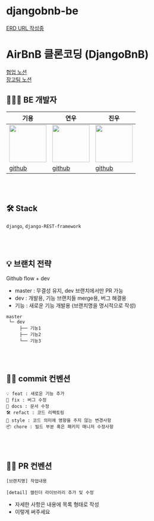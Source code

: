 # djangobnb-be

[ERD URL 작성중](https://www.erdcloud.com/d/2H4dsj384NJDdRbaG)

# AirBnB 클론코딩 (DjangoBnB)
[협업 노션](https://yoooooooung.notion.site/20d6946a1f4947f99f118a776b6765a4)    
[장고팀 노션](https://yoooooooung.notion.site/yoooooooung/41ef66aad4d140d29cbcabfb505fa9eb)
## 🧑🏻‍💻 BE 개발자

| 기용  | 연우 |  진우  |
| ---------- | ------ | --------- |
| <img src="https://github.com/DjangoBnB/djangobnb-be/assets/139518217/beb072ed-d812-4224-a740-5c05a7fd4673" width="100" /> | <img src="https://github.com/DjangoBnB/djangobnb-be/assets/139518217/09cf973d-8f3c-4dff-aacf-660f8a3605c2" width="100" /> | <img src="https://github.com/DjangoBnB/djangobnb-be/assets/139518217/34484fc1-d31b-4a54-b0b0-0f4177b8903e" width="100" /> |
| [github](https://github.com/ssafykwon)  | [github](https://github.com/dusdn0224) | [github](https://github.com/JWhan96)  |                                                                                  

<br><br>

## 🛠 Stack

`django`, `django-REST-framework`

<br><br>

## 💡 브랜치 전략

Github flow + dev

- master : 무결성 유지, dev 브랜치에서만 PR 가능
- dev : 개발용, 기능 브랜치들 merge용, 버그 해결용
- 기능 : 새로운 기능 개발용 (브랜치명을 명시적으로 작성)

```
master
 └─ dev
     ├── 기능1
     ├── 기능2
     └── 기능3
```

<br><br>

## 🤙🏻 commit 컨벤션

```
💡 feat : 새로운 기능 추가
🐞 fix : 버그 수정
📄 docs : 문서 수정
🛠 refact : 코드 리팩토링
💅 style : 코드 의미에 영향을 주지 않는 변경사항
📦 chore : 빌드 부분 혹은 패키지 매니저 수정사항
```

<br><br>

## 👊🏻 PR 컨벤션

```
[브랜치명] 작업내용

[detail] 캘린더 라이브러리 추가 및 수정
```

- 자세한 사항은 내용에 목록 형태로 작성
- 이렇게 써주세요

